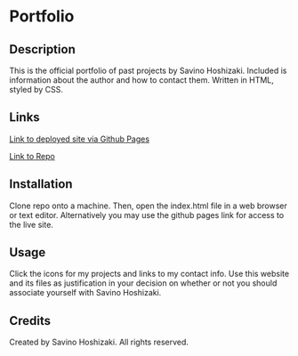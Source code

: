 # Portfolio

## Description
This is the official portfolio of past projects by Savino Hoshizaki. Included is information about the author and how to contact them. Written in HTML, styled by CSS. 

## Links
[Link to deployed site via Github Pages](https://puppetup.github.io/portfolio/)

[Link to Repo](https://github.com/puppetup/portfolio)

## Installation
Clone repo onto a machine. Then, open the index.html file in a web browser or text editor. Alternatively you may use the github pages link for access to the live site.

## Usage
Click the icons for my projects and links to my contact info.
Use this website and its files as justification in your decision on whether or not you should associate yourself with Savino Hoshizaki.

## Credits
Created by Savino Hoshizaki. All rights reserved. 